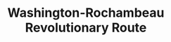 ---
layout: repo
title: "Washington-Rochambeau Revolutionary Route"
id: 15485
permalink: repos/15485/
---
